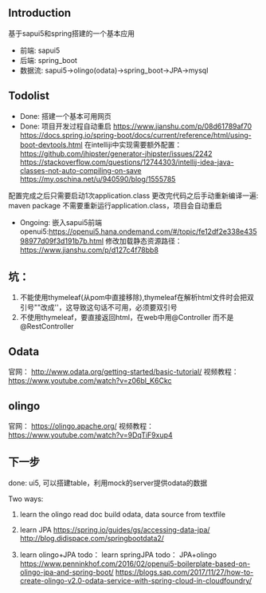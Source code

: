 ## Introduction
基于sapui5和spring搭建的一个基本应用
* 前端: sapui5
* 后端: spring_boot
* 数据流: sapui5->olingo(odata)->spring_boot->JPA->mysql

## Todolist
* Done: 搭建一个基本可用网页
* Done: 项目开发过程自动重启
https://www.jianshu.com/p/08d61789af70
https://docs.spring.io/spring-boot/docs/current/reference/html/using-boot-devtools.html
在intelliji中实现需要额外配置：
https://github.com/jhipster/generator-jhipster/issues/2242
https://stackoverflow.com/questions/12744303/intellij-idea-java-classes-not-auto-compiling-on-save
https://my.oschina.net/u/940590/blog/1555785

配置完成之后只需要启动1次application.class
更改完代码之后手动重新编译一遍: maven package
不需要重新运行application.class，项目会自动重启

* Ongoing: 嵌入sapui5前端
openui5:https://openui5.hana.ondemand.com/#/topic/fe12df2e338e43598977d09f3d191b7b.html
修改加载静态资源路径：https://www.jianshu.com/p/d127c4f78bb8


## 坑：
1. 不能使用thymeleaf(从pom中直接移除),thymeleaf在解析html文件时会把双引号""改成''，这导致这句话不可用，必须要双引号
2. 不使用thymeleaf，要直接返回html，在web中用@Controller 而不是 @RestController

## Odata
官网： http://www.odata.org/getting-started/basic-tutorial/
视频教程：https://www.youtube.com/watch?v=z06bl_K6Ckc

## olingo
官网： https://olingo.apache.org/
视频教程： https://www.youtube.com/watch?v=9DqTiF9xup4


## 下一步
done: ui5, 可以搭建table，利用mock的server提供odata的数据

Two ways:
1. learn the olingo read doc
build odata, data source from textfile

2. learn JPA
https://spring.io/guides/gs/accessing-data-jpa/
http://blog.didispace.com/springbootdata2/

3. learn olingo+JPA
todo： learn springJPA
todo： JPA+olingo
https://www.penninkhof.com/2016/02/openui5-boilerplate-based-on-olingo-jpa-and-spring-boot/
https://blogs.sap.com/2017/11/27/how-to-create-olingo-v2.0-odata-service-with-spring-cloud-in-cloudfoundry/

